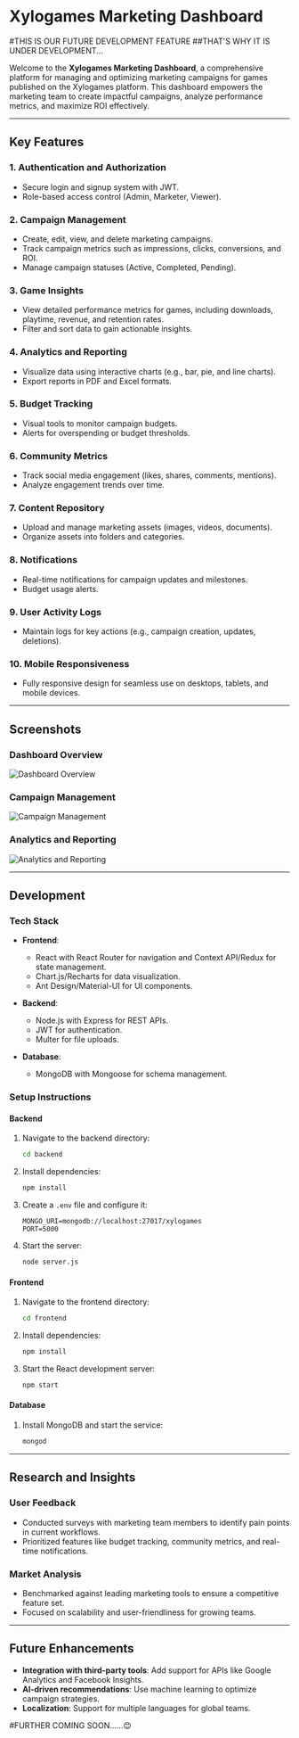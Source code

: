 # Xylogames Marketing Dashboard

#THIS IS OUR FUTURE DEVELOPMENT FEATURE 
##THAT'S WHY IT IS UNDER DEVELOPMENT...

Welcome to the **Xylogames Marketing Dashboard**, a comprehensive platform for managing and optimizing marketing campaigns for games published on the Xylogames platform. This dashboard empowers the marketing team to create impactful campaigns, analyze performance metrics, and maximize ROI effectively.

---

## **Key Features**

### **1. Authentication and Authorization**
- Secure login and signup system with JWT.
- Role-based access control (Admin, Marketer, Viewer).

### **2. Campaign Management**
- Create, edit, view, and delete marketing campaigns.
- Track campaign metrics such as impressions, clicks, conversions, and ROI.
- Manage campaign statuses (Active, Completed, Pending).

### **3. Game Insights**
- View detailed performance metrics for games, including downloads, playtime, revenue, and retention rates.
- Filter and sort data to gain actionable insights.

### **4. Analytics and Reporting**
- Visualize data using interactive charts (e.g., bar, pie, and line charts).
- Export reports in PDF and Excel formats.

### **5. Budget Tracking**
- Visual tools to monitor campaign budgets.
- Alerts for overspending or budget thresholds.

### **6. Community Metrics**
- Track social media engagement (likes, shares, comments, mentions).
- Analyze engagement trends over time.

### **7. Content Repository**
- Upload and manage marketing assets (images, videos, documents).
- Organize assets into folders and categories.

### **8. Notifications**
- Real-time notifications for campaign updates and milestones.
- Budget usage alerts.

### **9. User Activity Logs**
- Maintain logs for key actions (e.g., campaign creation, updates, deletions).

### **10. Mobile Responsiveness**
- Fully responsive design for seamless use on desktops, tablets, and mobile devices.

---

## **Screenshots**

### **Dashboard Overview**
![Dashboard Overview](path-to-dashboard-overview-screenshot)

### **Campaign Management**
![Campaign Management](path-to-campaign-management-screenshot)

### **Analytics and Reporting**
![Analytics and Reporting](path-to-analytics-reporting-screenshot)

---

## **Development**

### **Tech Stack**
- **Frontend**:
  - React with React Router for navigation and Context API/Redux for state management.
  - Chart.js/Recharts for data visualization.
  - Ant Design/Material-UI for UI components.

- **Backend**:
  - Node.js with Express for REST APIs.
  - JWT for authentication.
  - Multer for file uploads.

- **Database**:
  - MongoDB with Mongoose for schema management.

### **Setup Instructions**

#### **Backend**
1. Navigate to the backend directory:
   ```bash
   cd backend
   ```
2. Install dependencies:
   ```bash
   npm install
   ```
3. Create a `.env` file and configure it:
   ```
   MONGO_URI=mongodb://localhost:27017/xylogames
   PORT=5000
   ```
4. Start the server:
   ```bash
   node server.js
   ```

#### **Frontend**
1. Navigate to the frontend directory:
   ```bash
   cd frontend
   ```
2. Install dependencies:
   ```bash
   npm install
   ```
3. Start the React development server:
   ```bash
   npm start
   ```

#### **Database**
1. Install MongoDB and start the service:
   ```bash
   mongod
   ```

---

## **Research and Insights**

### **User Feedback**
- Conducted surveys with marketing team members to identify pain points in current workflows.
- Prioritized features like budget tracking, community metrics, and real-time notifications.

### **Market Analysis**
- Benchmarked against leading marketing tools to ensure a competitive feature set.
- Focused on scalability and user-friendliness for growing teams.

---

## **Future Enhancements**
- **Integration with third-party tools**: Add support for APIs like Google Analytics and Facebook Insights.
- **AI-driven recommendations**: Use machine learning to optimize campaign strategies.
- **Localization**: Support for multiple languages for global teams.


#FURTHER COMING SOON......😊
